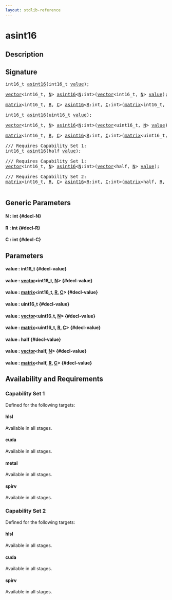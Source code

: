 ```yaml
---
layout: stdlib-reference
---
```


# asint16

## Description





## Signature 

<pre>
int16_t <a href="/stdlib-reference/global-decls/asint16">asint16</a>(int16_t <a href="/stdlib-reference/global-decls/asint16#decl-value" class="code_param">value</a>);

<a href="/stdlib-reference/types/vector/index">vector</a>&lt;int16_t, <a href="/stdlib-reference/types/vector/index#decl-N" class="code_var">N</a>&gt; <a href="/stdlib-reference/global-decls/asint16">asint16</a>&lt;<a href="/stdlib-reference/global-decls/asint16#decl-N" class="code_var">N</a>:int&gt;(<a href="/stdlib-reference/types/vector/index">vector</a>&lt;int16_t, <a href="/stdlib-reference/types/vector/index#decl-N" class="code_var">N</a>&gt; <a href="/stdlib-reference/global-decls/asint16#decl-value" class="code_param">value</a>);

<a href="/stdlib-reference/types/matrix/index">matrix</a>&lt;int16_t, <a href="/stdlib-reference/types/matrix/index#decl-R" class="code_var">R</a>, <a href="/stdlib-reference/types/matrix/index#decl-C" class="code_var">C</a>&gt; <a href="/stdlib-reference/global-decls/asint16">asint16</a>&lt;<a href="/stdlib-reference/global-decls/asint16#decl-R" class="code_var">R</a>:int, <a href="/stdlib-reference/global-decls/asint16#decl-C" class="code_var">C</a>:int&gt;(<a href="/stdlib-reference/types/matrix/index">matrix</a>&lt;int16_t, <a href="/stdlib-reference/types/matrix/index#decl-R" class="code_var">R</a>, <a href="/stdlib-reference/types/matrix/index#decl-C" class="code_var">C</a>&gt; <a href="/stdlib-reference/global-decls/asint16#decl-value" class="code_param">value</a>);

int16_t <a href="/stdlib-reference/global-decls/asint16">asint16</a>(uint16_t <a href="/stdlib-reference/global-decls/asint16#decl-value" class="code_param">value</a>);

<a href="/stdlib-reference/types/vector/index">vector</a>&lt;int16_t, <a href="/stdlib-reference/types/vector/index#decl-N" class="code_var">N</a>&gt; <a href="/stdlib-reference/global-decls/asint16">asint16</a>&lt;<a href="/stdlib-reference/global-decls/asint16#decl-N" class="code_var">N</a>:int&gt;(<a href="/stdlib-reference/types/vector/index">vector</a>&lt;uint16_t, <a href="/stdlib-reference/types/vector/index#decl-N" class="code_var">N</a>&gt; <a href="/stdlib-reference/global-decls/asint16#decl-value" class="code_param">value</a>);

<a href="/stdlib-reference/types/matrix/index">matrix</a>&lt;int16_t, <a href="/stdlib-reference/types/matrix/index#decl-R" class="code_var">R</a>, <a href="/stdlib-reference/types/matrix/index#decl-C" class="code_var">C</a>&gt; <a href="/stdlib-reference/global-decls/asint16">asint16</a>&lt;<a href="/stdlib-reference/global-decls/asint16#decl-R" class="code_var">R</a>:int, <a href="/stdlib-reference/global-decls/asint16#decl-C" class="code_var">C</a>:int&gt;(<a href="/stdlib-reference/types/matrix/index">matrix</a>&lt;uint16_t, <a href="/stdlib-reference/types/matrix/index#decl-R" class="code_var">R</a>, <a href="/stdlib-reference/types/matrix/index#decl-C" class="code_var">C</a>&gt; <a href="/stdlib-reference/global-decls/asint16#decl-value" class="code_param">value</a>);

/// Requires Capability Set 1:
int16_t <a href="/stdlib-reference/global-decls/asint16">asint16</a>(half <a href="/stdlib-reference/global-decls/asint16#decl-value" class="code_param">value</a>);

/// Requires Capability Set 1:
<a href="/stdlib-reference/types/vector/index">vector</a>&lt;int16_t, <a href="/stdlib-reference/types/vector/index#decl-N" class="code_var">N</a>&gt; <a href="/stdlib-reference/global-decls/asint16">asint16</a>&lt;<a href="/stdlib-reference/global-decls/asint16#decl-N" class="code_var">N</a>:int&gt;(<a href="/stdlib-reference/types/vector/index">vector</a>&lt;half, <a href="/stdlib-reference/types/vector/index#decl-N" class="code_var">N</a>&gt; <a href="/stdlib-reference/global-decls/asint16#decl-value" class="code_param">value</a>);

/// Requires Capability Set 2:
<a href="/stdlib-reference/types/matrix/index">matrix</a>&lt;int16_t, <a href="/stdlib-reference/types/matrix/index#decl-R" class="code_var">R</a>, <a href="/stdlib-reference/types/matrix/index#decl-C" class="code_var">C</a>&gt; <a href="/stdlib-reference/global-decls/asint16">asint16</a>&lt;<a href="/stdlib-reference/global-decls/asint16#decl-R" class="code_var">R</a>:int, <a href="/stdlib-reference/global-decls/asint16#decl-C" class="code_var">C</a>:int&gt;(<a href="/stdlib-reference/types/matrix/index">matrix</a>&lt;half, <a href="/stdlib-reference/types/matrix/index#decl-R" class="code_var">R</a>, <a href="/stdlib-reference/types/matrix/index#decl-C" class="code_var">C</a>&gt; <a href="/stdlib-reference/global-decls/asint16#decl-value" class="code_param">value</a>);

</pre>

## Generic Parameters

#### N  : int {#decl-N}
#### R  : int {#decl-R}
#### C  : int {#decl-C}

## Parameters

#### value  : int16\_t {#decl-value}
#### value  : [vector](/stdlib-reference/types/vector/index)\<int16\_t, [N](/stdlib-reference/types/vector/index#decl-N)\> {#decl-value}
#### value  : [matrix](/stdlib-reference/types/matrix/index)\<int16\_t, [R](/stdlib-reference/types/matrix/index#decl-R), [C](/stdlib-reference/types/matrix/index#decl-C)\> {#decl-value}
#### value  : uint16\_t {#decl-value}
#### value  : [vector](/stdlib-reference/types/vector/index)\<uint16\_t, [N](/stdlib-reference/types/vector/index#decl-N)\> {#decl-value}
#### value  : [matrix](/stdlib-reference/types/matrix/index)\<uint16\_t, [R](/stdlib-reference/types/matrix/index#decl-R), [C](/stdlib-reference/types/matrix/index#decl-C)\> {#decl-value}
#### value  : half {#decl-value}
#### value  : [vector](/stdlib-reference/types/vector/index)\<half, [N](/stdlib-reference/types/vector/index#decl-N)\> {#decl-value}
#### value  : [matrix](/stdlib-reference/types/matrix/index)\<half, [R](/stdlib-reference/types/matrix/index#decl-R), [C](/stdlib-reference/types/matrix/index#decl-C)\> {#decl-value}

## Availability and Requirements

### Capability Set 1

Defined for the following targets:

#### hlsl
Available in all stages.

#### cuda
Available in all stages.

#### metal
Available in all stages.

#### spirv
Available in all stages.


### Capability Set 2

Defined for the following targets:

#### hlsl
Available in all stages.

#### cuda
Available in all stages.

#### spirv
Available in all stages.



